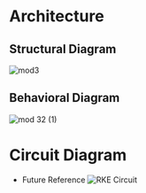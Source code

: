 # Architecture

## Structural Diagram

![mod3](https://user-images.githubusercontent.com/87614111/157728056-a079e066-1df3-4f4f-92f5-74ae15b7fe2d.jpg)

## Behavioral Diagram


![mod 32 (1)](https://user-images.githubusercontent.com/87614111/157812013-8c2524c5-1053-46e1-8a2f-f3e8db2c9939.jpg)

# Circuit Diagram

* Future Reference
![RKE Circuit](https://user-images.githubusercontent.com/34639178/157867292-89d8ce60-b6b3-456e-8457-b472fe4129df.png)




